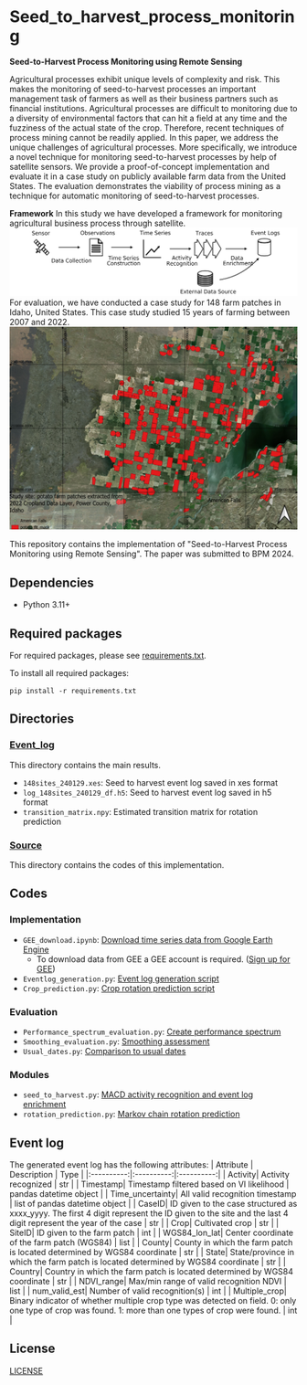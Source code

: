 # Seed_to_harvest_process_monitoring
**Seed-to-Harvest Process Monitoring using Remote Sensing**


Agricultural processes exhibit unique levels of complexity and risk. This makes the monitoring of seed-to-harvest processes an important management task of farmers as well as their business partners such as financial institutions. Agricultural processes are difficult to monitoring due to a diversity of environmental factors that can hit a field at any time and the fuzziness of the actual state of the crop. Therefore, recent techniques of process mining cannot be readily applied.
In this paper, we address the unique challenges of agricultural processes. More specifically, we introduce a novel technique for monitoring seed-to-harvest processes by help of satellite sensors. We provide a proof-of-concept implementation and evaluate it in a case study on publicly available farm data from the United States. The evaluation demonstrates the viability of process mining as a technique for automatic monitoring of seed-to-harvest processes.

**Framework**
In this study we have developed a framework for monitoring agricultural business process through satellite.
![framework](Figure/framework_overview.png)
For evaluation, we have conducted a case study for 148 farm patches in Idaho, United States. This case study studied 15 years of farming between 2007 and 2022. 
![studysite](Figure/studysite.png)

This repository contains the implementation of "Seed-to-Harvest Process Monitoring using Remote Sensing". The paper was submitted to BPM 2024.

## Dependencies
* Python 3.11+
## Required packages
For required packages, please see [requirements.txt](requirements.txt).

To install all required packages: 
```
pip install -r requirements.txt
```
## Directories
### [Event_log](Event_log)
This directory contains the main results.
- `148sites_240129.xes`: Seed to harvest event log saved in xes format
- `log_148sites_240129_df.h5`: Seed to harvest event log saved in h5 format
- `transition_matrix.npy`: Estimated transition matrix for rotation prediction
### [Source](Source)
This directory contains the codes of this implementation.
## Codes
### Implementation
- `GEE_download.ipynb`: [Download time series data from Google Earth Engine](Source/GEE_download.ipynb)
    * To download data from GEE a GEE account is required. ([Sign up for GEE](https://earthengine.google.com/)) 
- `Eventlog_generation.py`: [Event log generation script](Source/Eventlog_generation.py)
- `Crop_prediction.py`: [Crop rotation prediction script](Source/Crop_prediction.py)
### Evaluation
- `Performance_spectrum_evaluation.py`: [Create performance spectrum](Source/Performance_spectrum_evaluation.py)
- `Smoothing_evaluation.py`: [Smoothing assessment](Source/Smoothing_evaluation.py)
- `Usual_dates.py`: [Comparison to usual dates](Source/Usual_dates.py)
### Modules
- `seed_to_harvest.py`: [MACD activity recognition and event log enrichment](Source/seed_to_harvest.py)
- `rotation_prediction.py`: [Markov chain rotation prediction](Source/rotation_prediction.py)
## Event log
The generated event log has the following attributes:
| Attribute | Description | Type |
|:----------:|:----------:|:----------:|
| Activity| Activity recognized | str |
| Timestamp| Timestamp filtered based on VI likelihood | pandas datetime object |
| Time_uncertainty| All valid recognition timestamp | list of pandas datetime object |
| CaseID| ID given to the case structured as xxxx_yyyy. The first 4 digit represent the ID given to the site and the last 4 digit represent the year of the case | str |
| Crop| Cultivated crop | str |
| SiteID| ID given to the farm patch | int |
| WGS84_lon_lat| Center coordinate of the farm patch (WGS84) | list |
| County| County in which the farm patch is located determined by WGS84 coordinate | str |
| State| State/province in which the farm patch is located determined by WGS84 coordinate | str |
| Country| Country in which the farm patch is located determined by WGS84 coordinate | str |
| NDVI_range| Max/min range of valid recognition NDVI | list |
| num_valid_est| Number of valid recognition(s) | int |
| Multiple_crop| Binary indicator of whether multiple crop type was detected on field. 0: only one type of crop was found. 1: more than one types of crop were found. | int |

## License 
[LICENSE](LICENSE)